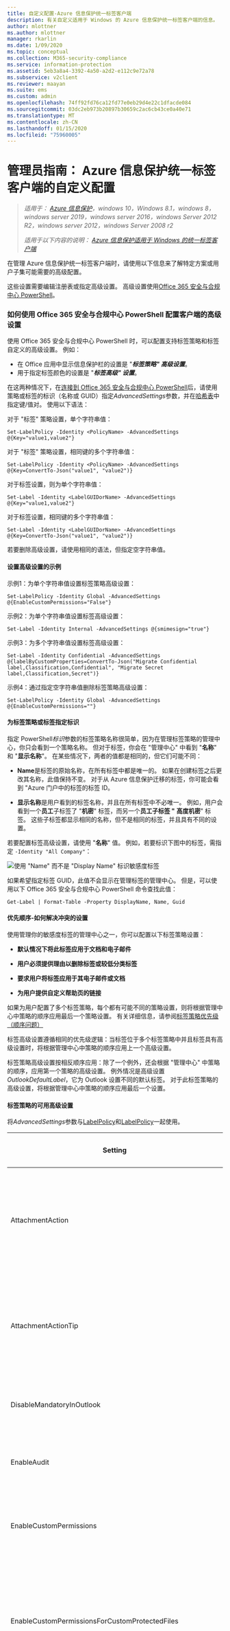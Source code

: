```yaml
---
title: 自定义配置-Azure 信息保护统一标签客户端
description: 有关自定义适用于 Windows 的 Azure 信息保护统一标签客户端的信息。
author: mlottner
ms.author: mlottner
manager: rkarlin
ms.date: 1/09/2020
ms.topic: conceptual
ms.collection: M365-security-compliance
ms.service: information-protection
ms.assetid: 5eb3a8a4-3392-4a50-a2d2-e112c9e72a78
ms.subservice: v2client
ms.reviewer: maayan
ms.suite: ems
ms.custom: admin
ms.openlocfilehash: 74ff92fd76ca12fd77e0eb29d4e22c1dfacde084
ms.sourcegitcommit: 03dc2eb973b20897b30659c2ac6cb43ce0a40e71
ms.translationtype: MT
ms.contentlocale: zh-CN
ms.lasthandoff: 01/15/2020
ms.locfileid: "75960005"
---
```

# <a name="admin-guide-custom-configurations-for-the-azure-information-protection-unified-labeling-client"></a>管理员指南： Azure 信息保护统一标签客户端的自定义配置

>*适用于： [Azure 信息保护](https://azure.microsoft.com/pricing/details/information-protection)，windows 10，Windows 8.1，windows 8，windows server 2019，windows server 2016，windows Server 2012 R2，windows server 2012，windows Server 2008 r2*
>
> *适用于以下内容的说明： [Azure 信息保护适用于 Windows 的统一标签客户端](../faqs.md#whats-the-difference-between-the-azure-information-protection-client-and-the-azure-information-protection-unified-labeling-client)*

在管理 Azure 信息保护统一标签客户端时，请使用以下信息来了解特定方案或用户子集可能需要的高级配置。

这些设置需要编辑注册表或指定高级设置。 高级设置使用[Office 365 安全与合规中心 PowerShell](https://docs.microsoft.com/powershell/exchange/office-365-scc/office-365-scc-powershell?view=exchange-ps)。

### <a name="how-to-configure-advanced-settings-for-the-client-by-using-office-365-security--compliance-center-powershell"></a>如何使用 Office 365 安全与合规中心 PowerShell 配置客户端的高级设置

使用 Office 365 安全与合规中心 PowerShell 时，可以配置支持标签策略和标签自定义的高级设置。 例如：

- 在 Office 应用中显示信息保护栏的设置是 "***标签策略" 高级设置***。
- 用于指定标签颜色的设置是 "***标签高级" 设置***。

在这两种情况下，在[连接到 Office 365 安全与合规中心 PowerShell](https://docs.microsoft.com/powershell/exchange/office-365-scc/connect-to-scc-powershell/connect-to-scc-powershell?view=exchange-ps)后，请使用策略或标签的标识（名称或 GUID）指定*AdvancedSettings*参数，并在[哈希表](https://docs.microsoft.com/powershell/module/microsoft.powershell.core/about/about_hash_tables)中指定键/值对。 使用以下语法：

对于 "标签" 策略设置，单个字符串值：

    Set-LabelPolicy -Identity <PolicyName> -AdvancedSettings @{Key="value1,value2"}

对于 "标签" 策略设置，相同键的多个字符串值：

    Set-LabelPolicy -Identity <PolicyName> -AdvancedSettings @{Key=ConvertTo-Json("value1", "value2")}

对于标签设置，则为单个字符串值：

    Set-Label -Identity <LabelGUIDorName> -AdvancedSettings @{Key="value1,value2"}

对于标签设置，相同键的多个字符串值：

    Set-Label -Identity <LabelGUIDorName> -AdvancedSettings @{Key=ConvertTo-Json("value1", "value2")}

若要删除高级设置，请使用相同的语法，但指定空字符串值。


#### <a name="examples-for-setting-advanced-settings"></a>设置高级设置的示例

示例1：为单个字符串值设置标签策略高级设置：

    Set-LabelPolicy -Identity Global -AdvancedSettings @{EnableCustomPermissions="False"}

示例2：为单个字符串值设置标签高级设置：

    Set-Label -Identity Internal -AdvancedSettings @{smimesign="true"}

示例3：为多个字符串值设置标签高级设置：

    Set-Label -Identity Confidential -AdvancedSettings @{labelByCustomProperties=ConvertTo-Json("Migrate Confidential label,Classification,Confidential", "Migrate Secret label,Classification,Secret")}

示例4：通过指定空字符串值删除标签策略高级设置：

    Set-LabelPolicy -Identity Global -AdvancedSettings @{EnableCustomPermissions=""}

#### <a name="specifying-the-identity-for-the-label-policy-or-label"></a>为标签策略或标签指定标识

指定 PowerShell*标识*参数的标签策略名称很简单，因为在管理标签策略的管理中心，你只会看到一个策略名称。 但对于标签，你会在 "管理中心" 中看到 "**名称**" 和 "**显示名称**"。 在某些情况下，两者的值都是相同的，但它们可能不同：

- **Name**是标签的原始名称，在所有标签中都是唯一的。 如果在创建标签之后更改其名称，此值保持不变。 对于从 Azure 信息保护迁移的标签，你可能会看到 "Azure 门户中的标签的标签 ID。

- **显示名称**是用户看到的标签名称，并且在所有标签中不必唯一。 例如，用户会看到一个**员工**子标签了 "**机密**" 标签，而另一个**员工子标签 "** **高度机密**" 标签。 这些子标签都显示相同的名称，但不是相同的标签，并且具有不同的设置。

若要配置标签高级设置，请使用 "**名称**" 值。 例如，若要标识下图中的标签，需指定 `-Identity "All Company"`：

![使用 "Name" 而不是 "Display Name" 标识敏感度标签](../media/labelname_scc.png)

如果希望指定标签 GUID，此值不会显示在管理标签的管理中心。 但是，可以使用以下 Office 365 安全与合规中心 PowerShell 命令查找此值：

    Get-Label | Format-Table -Property DisplayName, Name, Guid


#### <a name="order-of-precedence---how-conflicting-settings-are-resolved"></a>优先顺序-如何解决冲突的设置

使用管理你的敏感度标签的管理中心之一，你可以配置以下标签策略设置：

- **默认情况下将此标签应用于文档和电子邮件**

- **用户必须提供理由以删除标签或较低分类标签**

- **要求用户将标签应用于其电子邮件或文档**

- **为用户提供自定义帮助页的链接**

如果为用户配置了多个标签策略，每个都有可能不同的策略设置，则将根据管理中心中策略的顺序应用最后一个策略设置。 有关详细信息，请参阅[标签策略优先级（顺序问题）](https://docs.microsoft.com/microsoft-365/compliance/sensitivity-labels#label-policy-priority-order-matters)

标签高级设置遵循相同的优先级逻辑：当标签位于多个标签策略中并且标签具有高级设置时，将根据管理中心中策略的顺序应用上一个高级设置。

标签策略高级设置按相反顺序应用：除了一个例外，还会根据 "管理中心" 中策略的顺序，应用第一个策略的高级设置。 例外情况是高级设置*OutlookDefaultLabel*，它为 Outlook 设置不同的默认标签。 对于此标签策略的高级设置，将根据管理中心中策略的顺序应用最后一个设置。

#### <a name="available-advanced-settings-for-label-policies"></a>标签策略的可用高级设置

将*AdvancedSettings*参数与[LabelPolicy](https://docs.microsoft.com/powershell/module/exchange/policy-and-compliance/new-labelpolicy?view=exchange-ps)和[LabelPolicy](https://docs.microsoft.com/powershell/module/exchange/policy-and-compliance/set-labelpolicy?view=exchange-ps)一起使用。

|Setting|应用场景和说明|
|----------------|---------------|
|AttachmentAction|[对于带有附件的电子邮件，使用与这些附件的最高等级相匹配的标签](#for-email-messages-with-attachments-apply-a-label-that-matches-the-highest-classification-of-those-attachments)
|AttachmentActionTip|[对于带有附件的电子邮件，使用与这些附件的最高等级相匹配的标签](#for-email-messages-with-attachments-apply-a-label-that-matches-the-highest-classification-of-those-attachments) 
|DisableMandatoryInOutlook|[使 Outlook 邮件免于强制标记](#exempt-outlook-messages-from-mandatory-labeling)
|EnableAudit|[禁止向 Azure 信息保护分析发送审核数据](#disable-sending-audit-data-to-azure-information-protection-analytics)|
|EnableCustomPermissions|[在文件资源管理器中禁用自定义权限](#disable-custom-permissions-in-file-explorer)|
|EnableCustomPermissionsForCustomProtectedFiles|[对于受自定义权限保护的文件，始终在文件资源管理器中向用户显示自定义权限](#for-files-protected-with-custom-permissions-always-display-custom-permissions-to-users-in-file-explorer) |
|EnableLabelByMailHeader|[从 Secure Islands 和其他标记解决方案迁移标签](#migrate-labels-from-secure-islands-and-other-labeling-solutions)|
|EnableLabelBySharePointProperties|[从 Secure Islands 和其他标记解决方案迁移标签](#migrate-labels-from-secure-islands-and-other-labeling-solutions)
|HideBarByDefault|[在 Office 应用程序中显示“信息保护”栏](#display-the-information-protection-bar-in-office-apps)|
|LogMatchedContent|[向 Azure 信息保护分析发送信息类型匹配项](#send-information-type-matches-to-azure-information-protection-analytics)|
|OutlookBlockTrustedDomains|[在 Outlook 中实现弹出消息，针对正在发送的电子邮件发出警告、进行验证或阻止](#implement-pop-up-messages-in-outlook-that-warn-justify-or-block-emails-being-sent)|
|OutlookBlockUntrustedCollaborationLabel|[在 Outlook 中实现弹出消息，针对正在发送的电子邮件发出警告、进行验证或阻止](#implement-pop-up-messages-in-outlook-that-warn-justify-or-block-emails-being-sent)|
|OutlookDefaultLabel|[为 Outlook 设置不同的默认标签](#set-a-different-default-label-for-outlook)|
|OutlookJustifyTrustedDomains|[在 Outlook 中实现弹出消息，针对正在发送的电子邮件发出警告、进行验证或阻止](#implement-pop-up-messages-in-outlook-that-warn-justify-or-block-emails-being-sent)|
|OutlookJustifyUntrustedCollaborationLabel|[在 Outlook 中实现弹出消息，针对正在发送的电子邮件发出警告、进行验证或阻止](#implement-pop-up-messages-in-outlook-that-warn-justify-or-block-emails-being-sent)|
|OutlookRecommendationEnabled|[在 Outlook 中启用建议的分类](#enable-recommended-classification-in-outlook)|
|OutlookOverrideUnlabeledCollaborationExtensions|[在 Outlook 中实现弹出消息，针对正在发送的电子邮件发出警告、进行验证或阻止](#implement-pop-up-messages-in-outlook-that-warn-justify-or-block-emails-being-sent)|
|OutlookUnlabeledCollaborationActionOverrideMailBodyBehavior|[在 Outlook 中实现弹出消息，针对正在发送的电子邮件发出警告、进行验证或阻止](#implement-pop-up-messages-in-outlook-that-warn-justify-or-block-emails-being-sent)|
|OutlookWarnTrustedDomains|[在 Outlook 中实现弹出消息，针对正在发送的电子邮件发出警告、进行验证或阻止](#implement-pop-up-messages-in-outlook-that-warn-justify-or-block-emails-being-sent)|
|OutlookWarnUntrustedCollaborationLabel|[在 Outlook 中实现弹出消息，针对正在发送的电子邮件发出警告、进行验证或阻止](#implement-pop-up-messages-in-outlook-that-warn-justify-or-block-emails-being-sent)|
|PFileSupportedExtensions|[更改要保护的文件类型](#change-which-file-types-to-protect)|
|PostponeMandatoryBeforeSave|[使用强制标签时，删除文档的“以后再说”](#remove-not-now-for-documents-when-you-use-mandatory-labeling)|
|RemoveExternalContentMarkingInApp|[删除其他标记解决方案中的页眉和页脚](#remove-headers-and-footers-from-other-labeling-solutions)|
|ReportAnIssueLink|[为用户添加“报告问题”](#add-report-an-issue-for-users)|
|RunAuditInformationTypesDiscovery|[禁止将文档中发现的敏感信息发送到 Azure 信息保护分析](#disable-sending-discovered-sensitive-information-in-documents-to-azure-information-protection-analytics)|
|ScannerConcurrencyLevel|[限制扫描程序使用的线程数](#limit-the-number-of-threads-used-by-the-scanner)|

用于检查标签策略设置对名为 "Global" 的标签策略有效的示例 PowerShell 命令：

    (Get-LabelPolicy -Identity Global).settings

#### <a name="available-advanced-settings-for-labels"></a>标签的可用高级设置

使用带有[新标签](https://docs.microsoft.com/powershell/module/exchange/policy-and-compliance/new-label?view=exchange-ps)和[设置标签](https://docs.microsoft.com/powershell/module/exchange/policy-and-compliance/set-label?view=exchange-ps)的*AdvancedSettings*参数。

|Setting|应用场景和说明|
|----------------|---------------|
|颜色|[指定标签的颜色](#specify-a-color-for-the-label)|
|customPropertiesByLabel|[应用标签时应用自定义属性](#apply-a-custom-property-when-a-label-is-applied)|
|DefaultSubLabelId|[为父标签指定默认子标签](#specify-a-default-sublabel-for-a-parent-label) 
|labelByCustomProperties|[从 Secure Islands 和其他标记解决方案迁移标签](#migrate-labels-from-secure-islands-and-other-labeling-solutions)|
|SMimeEncrypt|[将标签配置为在 Outlook 中应用 S/MIME 保护](#configure-a-label-to-apply-smime-protection-in-outlook)|
|SMimeSign|[将标签配置为在 Outlook 中应用 S/MIME 保护](#configure-a-label-to-apply-smime-protection-in-outlook)|

用于检查标签设置对名为 "Public" 的标签有效的示例 PowerShell 命令：

    (Get-Label -Identity Public).settings

## <a name="display-the-information-protection-bar-in-office-apps"></a>在 Office 应用中显示“信息保护”栏

此配置使用策略[高级设置](#how-to-configure-advanced-settings-for-the-client-by-using-office-365-security--compliance-center-powershell)，你必须使用 Office 365 安全与合规中心 PowerShell 进行配置。

默认情况下，用户必须选择 "**敏感度**" 按钮中的 "**显示栏**" 选项，以在 Office 应用中显示信息保护栏。 使用**HideBarByDefault**键，并将值设置为**False** ，以便为用户自动显示此栏，以便他们可以从栏或按钮中选择标签。 

对于所选的标签策略，请指定以下字符串：

- 密钥： **HideBarByDefault**

- 值：False

示例 PowerShell 命令，其中标签策略命名为 "Global"：

    Set-LabelPolicy -Identity Global -AdvancedSettings @{HideBarByDefault="False"}

## <a name="exempt-outlook-messages-from-mandatory-labeling"></a>使 Outlook 邮件免于强制标记

此配置使用策略[高级设置](#how-to-configure-advanced-settings-for-the-client-by-using-office-365-security--compliance-center-powershell)，你必须使用 Office 365 安全与合规中心 PowerShell 进行配置。

默认情况下，当你启用 "**所有文档和电子邮件**的标签策略" 设置时，必须具有标签，所有已保存的文档和已发送的电子邮件都必须应用标签。 配置以下高级设置时，策略设置仅适用于 Office 文档，而不适用于 Outlook 邮件。

对于所选的标签策略，请指定以下字符串：

- 密钥： **DisableMandatoryInOutlook**

- 值：True

示例 PowerShell 命令，其中标签策略命名为 "Global"：

    Set-LabelPolicy -Identity Global -AdvancedSettings @{DisableMandatoryInOutlook="True"}

## <a name="enable-recommended-classification-in-outlook"></a>在 Outlook 中启用建议的分类

此配置使用策略[高级设置](#how-to-configure-advanced-settings-for-the-client-by-using-office-365-security--compliance-center-powershell)，你必须使用 Office 365 安全与合规中心 PowerShell 进行配置。

为建议的分类配置标签时，系统将提示用户接受或关闭 Word、Excel 和 PowerPoint 中建议的标签。 此设置将此标签建议扩展到也在 Outlook 中显示。

对于所选的标签策略，请指定以下字符串：

- 键：OutlookRecommendationEnabled

- 值：True

示例 PowerShell 命令，其中标签策略命名为 "Global"：

    Set-LabelPolicy -Identity Global -AdvancedSettings @{OutlookRecommendationEnabled="True"}

## <a name="set-a-different-default-label-for-outlook"></a>为 Outlook 设置不同的默认标签

此配置使用策略[高级设置](#how-to-configure-advanced-settings-for-the-client-by-using-office-365-security--compliance-center-powershell)，你必须使用 Office 365 安全与合规中心 PowerShell 进行配置。

当你配置此设置时，Outlook 不会应用默认标签，该标签配置为 "**默认情况下将此标签应用于文档和电子邮件**" 选项。 相反，Outlook 可应用不同的默认标签，也可不应用标签。

对于所选的标签策略，请指定以下字符串：

- 键：OutlookDefaultLabel

- 值： \<**标签 GUID**> 或**无**

示例 PowerShell 命令，其中标签策略命名为 "Global"：

    Set-LabelPolicy -Identity Global -AdvancedSettings @{OutlookDefaultLabel="None"}

## <a name="change-which-file-types-to-protect"></a>更改要保护的文件类型

此配置使用策略[高级设置](#how-to-configure-advanced-settings-for-the-client-by-using-office-365-security--compliance-center-powershell)，你必须使用 Office 365 安全与合规中心 PowerShell 进行配置。

默认情况下，Azure 信息保护的统一标签客户端将保护所有文件类型，并且来自客户端的扫描程序仅保护 Office 文件类型和 PDF 文件。

可以通过指定以下内容来更改所选标签策略的此默认行为：

- 密钥： **PFileSupportedExtensions**

- 值： **<string value>** 

使用下表来确定要指定的字符串值：

| “字符串值”| 客户端| 扫描仪|
|-------------|-------|--------|
|\*|默认值：将保护应用于所有文件类型|将保护应用于所有文件类型|
|\<null 值 >| 将保护应用于 Office 文件类型和 PDF 文件| 默认值：将保护应用于 Office 文件类型和 PDF 文件|
|Convertto-html-Json （".jpg"，".png"）|除了 Office 文件类型和 PDF 文件，还会将保护应用到指定的文件扩展名 | 除了 Office 文件类型和 PDF 文件，还会将保护应用到指定的文件扩展名

示例1：用于统一客户端的 PowerShell 命令仅保护 Office 文件类型和 PDF 文件，其中标签策略命名为 "客户端"：

    Set-LabelPolicy -Identity Client -AdvancedSettings @{PFileSupportedExtensions=""}

示例2：用于扫描程序的 PowerShell 命令，用于保护所有文件类型，其中标签策略命名为 "Scanner"：

    Set-LabelPolicy -Identity Scanner -AdvancedSettings @{PFileSupportedExtensions="*"}

示例3：用于扫描程序的 PowerShell 命令，用于保护 .txt 文件和 .csv 文件以及 Office 文件和 PDF 文件，其中标签策略命名为 "Scanner"：

    Set-LabelPolicy -Identity Scanner -AdvancedSettings @{PFileSupportedExtensions=ConvertTo-Json(".txt", ".csv")}

利用此设置，你可以更改受保护的文件类型，但不能将默认保护级别从本机更改为通用。 例如，对于运行统一标签客户端的用户，你可以更改默认设置，以便仅保护 Office 文件和 PDF 文件而不是所有文件类型。 但不能将这些文件类型更改为使用 .pfile 文件扩展名进行常规保护。

## <a name="remove-not-now-for-documents-when-you-use-mandatory-labeling"></a>使用强制标签时，删除文档的“以后再说”

此配置使用策略[高级设置](#how-to-configure-advanced-settings-for-the-client-by-using-office-365-security--compliance-center-powershell)，你必须使用 Office 365 安全与合规中心 PowerShell 进行配置。

使用 "**所有文档和电子邮件**的标签策略" 设置必须具有标签时，用户首次保存 Office 文档和发送电子邮件时，系统将提示用户选择标签。 对于文档，用户可以选择“以后再说”暂时关闭提示以选择标签，并返回到文档。 但是不能在未选择标签的情况下关闭已保存的文档。 

在配置此设置时，将删除“以后再说”选项，以便首次保存文档时用户必须选择一个标签。

对于所选的标签策略，请指定以下字符串：

- 键：PostponeMandatoryBeforeSave

- 值：False

示例 PowerShell 命令，其中标签策略命名为 "Global"：

    Set-LabelPolicy -Identity Global -AdvancedSettings @{PostponeMandatoryBeforeSave="False"}

## <a name="remove-headers-and-footers-from-other-labeling-solutions"></a>删除其他标记解决方案中的页眉和页脚

此配置使用策略[高级设置](#how-to-configure-advanced-settings-for-the-client-by-using-office-365-security--compliance-center-powershell)，你必须使用 Office 365 安全与合规中心 PowerShell 进行配置。

可以使用两种方法从其他标记解决方案中删除分类。 第一种方法从 Word 文档中删除任何形状，其中的形状名称与 advanced 属性**WordShapeNameToRemove**中定义的名称相匹配，第二种方法允许您从 Word、Excel 和 PowerPoint 文档中删除或替换**RemoveExternalContentMarkingInApp**高级属性中定义的基于文本的标头或表尾。 

### <a name="use-the-wordshapenametoremove-advanced-property-preview"></a>使用 WordShapeNameToRemove 高级属性（预览）

*版本2.6.101.0 和更高版本支持**WordShapeNameToRemove**高级属性*

此设置使您可以在其他标签解决方案应用这些视觉标记后，删除或替换 Word 文档中基于形状的标签。 例如，该形状包含旧标签的名称，你现在已将该标签迁移到 "敏感度" 标签，以使用新标签名称及其自己的形状。

若要使用此高级属性，需要在 Word 文档中查找该形状的名称，然后在 " **WordShapeNameToRemove** " 属性的 "形状" 高级属性列表中定义这些名称。 服务将删除 Word 中以此高级属性的形状列表中定义的名称开头的任何形状。

通过定义要删除的所有形状的名称并避免在所有形状中检查文本（这是一种消耗大量资源的过程），避免删除包含要忽略的文本的形状。

如果未在此附加高级属性设置中指定 Word 形状，并且 Word 包含在**RemoveExternalContentMarkingInApp**项值中，则将检查在**ExternalContentMarkingToRemove**值中指定的文本的所有形状。 

查找要使用的形状的名称并希望排除：

1. 在 Word 中，显示 "**选择**" 窗格： "**主页**" 选项卡 >**编辑**组 >**选择**"选项" >**选择 "窗格**。

2. 选择要标记为删除的页面上的形状。 标记的形状的名称现在会在**选择**窗格中突出显示。

使用形状的名称为 * * * * * * * * * * * * * * * * * * * * * * * WordShapeNameToRemove。 

示例：形状名称为**dc**。 若要删除具有此名称的形状，则指定值：`dc`。

- 密钥： **WordShapeNameToRemove**

- 值： \<**Word 形状名称**> 

示例 PowerShell 命令，其中标签策略命名为 "Global"：

    Set-LabelPolicy -Identity Global -AdvancedSettings @{WordShapeNameToRemove="dc"}

如果有多个 Word 形状要删除，请指定任意数量的值，以便删除形状。


### <a name="use-the-removeexternalcontentmarkinginapp-advanced-property"></a>使用 RemoveExternalContentMarkingInApp 高级属性
此设置使你可以从文档中删除或替换由其他标签解决方案应用的基于文本的页眉或页脚。 例如，旧的页脚包含已迁移到敏感度标签的旧标签的名称，以使用新标签名称及其自己的页脚。

当统一标签客户端在其策略中获取此配置时，在 Office 应用中打开文档并将任何敏感度标签应用于该文档时，将删除或替换旧的页眉和页脚。

Outlook 不支持此配置，并且请注意，在 Word、Excel 和 PowerPoint 中使用它时，会对这些应用的性能产生负面影响。 该配置允许你根据应用程序来定义设置，例如，搜索 Word 文档页眉和页脚中的文本，而不是 Excel 电子表格或 PowerPoint 演示文稿中的。

因为模式匹配会影响用户的性能，所以建议你将 Office 应用程序类型（**W**Ord、E**X**项、 **P**owerPoint）限制为只需搜索的类型。

对于所选的标签策略，请指定以下字符串：

- 键：RemoveExternalContentMarkingInApp

- 值：\<Office 应用程序类型 WXP> 

例如：

- 若要仅搜索 Word 文档，请指定 W。

- 若要搜索 Word 文档和 PowerPoint 演示文稿，请指定 WP。

示例 PowerShell 命令，其中标签策略命名为 "Global"：

    Set-LabelPolicy -Identity Global -AdvancedSettings @{RemoveExternalContentMarkingInApp="WX"}

然后需要至少一个高级客户端设置 ExternalContentMarkingToRemove，指定页眉或页脚的内容以及如何删除或替换它们。

### <a name="how-to-configure-externalcontentmarkingtoremove"></a>如何配置 ExternalContentMarkingToRemove

指定 ExternalContentMarkingToRemove 键的字符串值时，拥有三个使用正则表达式的选项：

- 用以删除页眉或页脚中所有内容的部分匹配。
    
    示例：页眉或页脚包含字符串 TEXT TO REMOVE。 想要完全删除这些页面或页脚。 可指定值：`*TEXT*`。

- 用以删除页眉或页脚中特定字词的完全匹配。
    
    示例：页眉或页脚包含字符串 TEXT TO REMOVE。 只想删除单词 TEXT，结果使页眉或页脚字符串变为 TO REMOVE。 可指定值：`TEXT `。

- 用以删除页眉或页脚中所有内容的完全匹配。
    
    示例：页眉或页脚包含字符串 TEXT TO REMOVE。 想要删除其字符串为 TEXT TO REMOVE 的页眉或页脚。 可指定值：`^TEXT TO REMOVE$`。
    

指定的字符串的匹配模式不区分大小写。 最大字符串长度为 255 个字符。

因为某些文档可能包括不可见字符或者不同类型的空格或制表符，可能检测不到指定的短语或句子的字符串。 只要有可能，指定单个易区分的单词作为值，并确保在生产环境中部署之前测试结果。

对于同一标签策略，请指定以下字符串：

- 键：ExternalContentMarkingToRemove

- 值：\<要匹配的字符串，定义为正则表达式> 

示例 PowerShell 命令，其中标签策略命名为 "Global"：

    Set-LabelPolicy -Identity Global -AdvancedSettings @{ExternalContentMarkingToRemove="*TEXT*"}

#### <a name="multiline-headers-or-footers"></a>多行页眉或页脚

如果页眉或页脚文本不只一行，则为每行创建一个键和值。 例如，下面是具有两行文本的页脚：

The file is classified as Confidential

Label applied manually

若要删除此多行页脚，请为同一标签策略创建以下两个条目：

- 键：ExternalContentMarkingToRemove

- 键值 1：\*Confidential*

- 键值 2： **\*Label applied*** 

示例 PowerShell 命令，其中标签策略命名为 "Global"：

    Set-LabelPolicy -Identity Global -AdvancedSettings @{ExternalContentMarkingToRemove="*Confidential*,*Label applied*"}


#### <a name="optimization-for-powerpoint"></a>针对 PowerPoint 的优化

PowerPoint 中的页脚以形状的形式实现。 若要避免删除那些你指定的但不属于页面或页脚的形状，可使用以下附加高级客户端设置：PowerPointShapeNameToRemove。 我们还建议使用此设置来避免检查所有形状中的文本，因为这将占用大量资源。

如果未指定这项附加的高级客户端设置，并且 PowerPoint 包括在 RemoveExternalContentMarkingInApp键值中，将对所有形状检查你在 ExternalContentMarkingToRemove 值中指定的文本。 

查找用作页眉或页脚的形状的名称：

1. 在 PowerPoint 中，显示“选择”窗格：“格式”选项卡 >“排列”组 >“选择”窗格。

2. 选择幻灯片上包含页眉或页脚的形状。 所选形状的名称现在突出显示在“选择”窗格中。

使用形状的名称为 PowerPointShapeNameToRemove 键指定一个字符串字。 

示例：形状名称是 fc。 若要删除具有此名称的形状，则指定值：`fc`。

- 键：PowerPointShapeNameToRemove

- 值：\<PowerPoint 形状名称> 

示例 PowerShell 命令，其中标签策略命名为 "Global"：

    Set-LabelPolicy -Identity Global -AdvancedSettings @{PowerPointShapeNameToRemove="fc"}

如果要删除多个 PowerPoint 形状，请指定任意数量的值，以便删除形状。

默认情况下，只检查主幻灯片的页眉和页脚。 若要将检查范围扩展到所有幻灯片，将占用大量资源，则可以使用 RemoveExternalContentMarkingInAllSlides 附加高级客户端设置：

- 键：RemoveExternalContentMarkingInAllSlides

- 值：True

示例 PowerShell 命令，其中标签策略命名为 "Global"：

    Set-LabelPolicy -Identity Global -AdvancedSettings @{RemoveExternalContentMarkingInAllSlides="True"}


## <a name="disable-custom-permissions-in-file-explorer"></a>在文件资源管理器中禁用自定义权限

此配置使用策略[高级设置](#how-to-configure-advanced-settings-for-the-client-by-using-office-365-security--compliance-center-powershell)，你必须使用 Office 365 安全与合规中心 PowerShell 进行配置。

默认情况下，当用户在文件资源管理器中右键单击并选择 "**分类和保护**" 时，会看到名为 "**使用自定义权限保护**" 的选项。 使用此选项可以设置自己的保护设置，这些设置可以替代标签配置中可能包含的任何保护设置。 用户还能看到一个用于删除保护的选项。 当你配置此设置时，用户看不到这些选项。

若要配置此高级设置，请为所选标签策略输入以下字符串：

- 键：EnableCustomPermissions

- 值：False

示例 PowerShell 命令，其中标签策略命名为 "Global"：

    Set-LabelPolicy -Identity Global -AdvancedSettings @{EnableCustomPermissions="False"}

## <a name="for-files-protected-with-custom-permissions-always-display-custom-permissions-to-users-in-file-explorer"></a>对于受自定义权限保护的文件，始终在文件资源管理器中向用户显示自定义权限

此配置使用策略[高级设置](#how-to-configure-advanced-settings-for-the-client-by-using-office-365-security--compliance-center-powershell)，你必须使用 Office 365 安全与合规中心 PowerShell 进行配置。

当你将高级客户端设置配置为[在文件资源管理器中禁用自定义权限](#disable-custom-permissions-in-file-explorer)时，默认情况下，用户将无法查看或更改已在受保护文档中设置的自定义权限。

但是，还可以指定另一个高级客户端设置，以便在此方案中，用户可以在使用文件资源管理器并右键单击文件时，查看并更改受保护文档的自定义权限。

若要配置此高级设置，请为所选标签策略输入以下字符串：

- 密钥： **EnableCustomPermissionsForCustomProtectedFiles**

- 值：True

示例 PowerShell 命令：

    Set-LabelPolicy -Identity Global -AdvancedSettings @{EnableCustomPermissionsForCustomProtectedFiles="True"}


## <a name="for-email-messages-with-attachments-apply-a-label-that-matches-the-highest-classification-of-those-attachments"></a>对于带有附件的电子邮件，使用与这些附件的最高等级相匹配的标签

此配置使用策略[高级设置](#how-to-configure-advanced-settings-for-the-client-by-using-office-365-security--compliance-center-powershell)，你必须使用 Office 365 安全与合规中心 PowerShell 进行配置。

此设置适用于用户将带标签的文档附加到电子邮件，且未标记电子邮件本身。 在这种情况下，将根据应用于附件的分类标签为其自动选择标签。 最大分类标签处于选中状态。

附件必须是物理文件，并且不能是指向文件的链接（例如，指向 SharePoint 或 OneDrive for Business 文件的链接）。

你可以将此设置配置为 "**建议**"，以使用户可以使用可自定义的工具提示将所选标签应用到其电子邮件。 用户可接受或忽略该建议。 或者，你可以将此设置配置为**自动**，其中所选标签会自动应用，但用户可以在发送电子邮件之前删除标签或选择其他标签。

注意：当具有最高分类标签的附件配置为通过用户定义权限的设置进行保护时：

- 如果标签的用户定义权限包括 Outlook （不要转发），则选择该标签，并且不会向电子邮件应用 "转发保护"。
- 如果标签的用户定义权限仅用于 Word、Excel、PowerPoint 和文件资源管理器，则该标签不会应用于电子邮件，也不会受到保护。

若要配置此高级设置，请为所选标签策略输入以下字符串：

- 键1： **AttachmentAction**

- 项值1：**建议**或**自动**

- 密钥2： **AttachmentActionTip**

- 键值2： "\<自定义工具提示 >"

自定义工具提示仅支持一种语言。

示例 PowerShell 命令，其中标签策略命名为 "Global"：

    Set-LabelPolicy -Identity Global -AdvancedSettings @{AttachmentAction="Automatic"}

## <a name="add-report-an-issue-for-users"></a>为用户添加“报告问题”

此配置使用策略[高级设置](#how-to-configure-advanced-settings-for-the-client-by-using-office-365-security--compliance-center-powershell)，你必须使用 Office 365 安全与合规中心 PowerShell 进行配置。

当指定以下高级客户端设置时，用户将看到一个“报告问题”选项，他们可以从“帮助和反馈”客户端对话框中选择该选项。 为链接指定 HTTP 字符串。 例如，为用户报告问题设置的自定义 Web 页面，或者发送给支持人员的电子邮件地址。 

若要配置此高级设置，请为所选标签策略输入以下字符串：

- 密钥：ReportAnIssueLink

- 值：\<HTTP string>

网站示例值：`https://support.contoso.com`

电子邮件地址示例值：`mailto:helpdesk@contoso.com`

示例 PowerShell 命令，其中标签策略命名为 "Global"：

    Set-LabelPolicy -Identity Global -AdvancedSettings @{ReportAnIssueLink="mailto:helpdesk@contoso.com"}

## <a name="implement-pop-up-messages-in-outlook-that-warn-justify-or-block-emails-being-sent"></a>在 Outlook 中实施弹出消息，警告、证明或阻止发送电子邮件

此配置使用策略[高级设置](#how-to-configure-advanced-settings-for-the-client-by-using-office-365-security--compliance-center-powershell)，你必须使用 Office 365 安全与合规中心 PowerShell 进行配置。

当创建并配置以下高级客户端设置时，用户可以在 Outlook 中看到弹出消息，这些消息可以在发送电子邮件之前警告他们，或者要求他们提供发送电子邮件的理由，或者在存在以下任何一种情况时阻止他们发送电子邮件：

- **其电子邮件或电子邮件附件有一个特定的标签**：
    - 附件可以是任何文件类型

- **其电子邮件或电子邮件的附件没有标签**：
    - 附件可以是 Office 文档或 PDF 文档

满足这些条件时，用户将看到一个弹出消息，其中包含以下操作之一：

- **警告**：用户可以确认并发送或取消。

- **两端对齐**：系统会提示用户提供理由（预定义的选项或自由格式）。  然后，用户可以发送或取消电子邮件。 说明理由的文本被写入电子邮件 x - 标头，以便其他系统可以读取。 例如，数据丢失防护 (DLP) 服务。

- **阻止**：阻止用户发送电子邮件，但条件仍然存在。 该消息包括阻止电子邮件的原因，以便用户可以解决问题。 例如，删除特定收件人或标记电子邮件。 

当弹出消息用于特定标签时，可以按域名为收件人配置例外。

> [!TIP]
> 有关如何配置这些设置的演练示例，请参阅视频[Azure 信息保护 Outlook 弹出窗口配置](https://azure.microsoft.com/resources/videos/how-to-configure-azure-information-protection-popup-for-outlook/)。

### <a name="to-implement-the-warn-justify-or-block-pop-up-messages-for-specific-labels"></a>若要针对特定标签实现用于警告、验证或阻止的弹出消息：

对于所选策略，请创建以下一个或多个具有以下键的高级设置。 对于值，按其 Guid 指定一个或多个标签，每个标签用逗号分隔。

以逗号分隔的字符串形式提供的多个标签 Guid 的示例值： `dcf781ba-727f-4860-b3c1-73479e31912b,1ace2cc3-14bc-4142-9125-bf946a70542c,3e9df74d-3168-48af-8b11-037e3021813f`


- 警告消息：
    
    - 密钥： **OutlookWarnUntrustedCollaborationLabel**
    
    - 值：**以逗号分隔的 \<标签 guid**>

- 对齐消息：
    
    - 密钥： **OutlookJustifyUntrustedCollaborationLabel**
    
    - 值：**以逗号分隔的 \<标签 guid**>

- 阻止邮件：
    
    - 密钥： **OutlookBlockUntrustedCollaborationLabel**
    
    - 值：**以逗号分隔的 \<标签 guid**>


示例 PowerShell 命令，其中标签策略命名为 "Global"：

    Set-LabelPolicy -Identity Global -AdvancedSettings @{OutlookWarnUntrustedCollaborationLabel="8faca7b8-8d20-48a3-8ea2-0f96310a848e,b6d21387-5d34-4dc8-90ae-049453cec5cf,bb48a6cb-44a8-49c3-9102-2d2b017dcead,74591a94-1e0e-4b5d-b947-62b70fc0f53a,6c375a97-2b9b-4ccd-9c5b-e24e4fd67f73"}

    Set-LabelPolicy -Identity Global -AdvancedSettings @{OutlookJustifyUntrustedCollaborationLabel="dc284177-b2ac-4c96-8d78-e3e1e960318f,d8bb73c3-399d-41c2-a08a-6f0642766e31,750e87d4-0e91-4367-be44-c9c24c9103b4,32133e19-ccbd-4ff1-9254-3a6464bf89fd,74348570-5f32-4df9-8a6b-e6259b74085b,3e8d34df-e004-45b5-ae3d-efdc4731df24"}

    Set-LabelPolicy -Identity Global -AdvancedSettings @{OutlookBlockUntrustedCollaborationLabel="0eb351a6-0c2d-4c1d-a5f6-caa80c9bdeec,40e82af6-5dad-45ea-9c6a-6fe6d4f1626b"}

#### <a name="to-exempt-domain-names-for-pop-up-messages-configured-for-specific-labels"></a>为特定标签配置的弹出消息免除域名

对于在这些弹出消息中指定的标签，可以免除特定域名，使用户不会看到其电子邮件地址中包含该域名的收件人的邮件。 在这种情况下，发送电子邮件时不会受消息干扰。 若要指定多个域，将其添加为单个字符串，以逗号分隔。

典型配置是仅针对组织外部的收件人或并非组织授权合作伙伴的收件人显示弹出消息。 在这种情况下，可以指定组织和合作伙伴使用的所有电子邮件域。

对于相同的标签策略，创建以下高级客户端设置，为该值指定一个或多个域，每个域都由逗号分隔。

多个域的示例值，以逗号分隔的字符串表示：`contoso.com,fabrikam.com,litware.com`

- 警告消息：
    
    - 密钥： **OutlookWarnTrustedDomains**
    
    - 值：\<域名，以逗号分隔>

- 对齐消息：
    
    - 密钥： **OutlookJustifyTrustedDomains**
    
    - 值：\<域名，以逗号分隔>

- 阻止邮件：
    
    - 密钥： **OutlookBlockTrustedDomains**
    
    - 值：\<域名，以逗号分隔>

例如，你为 "**机密 \ 所有员工**" 标签指定了**OutlookBlockUntrustedCollaborationLabel** advanced client 设置。 你现在可以指定**OutlookJustifyTrustedDomains**和**contoso.com**的其他高级客户端设置。 因此，当用户标记为 "**机密 \ 所有员工**" 时，用户可以将电子邮件发送到 john@sales.contoso.com，但会阻止向 Gmail 帐户发送具有相同标签的电子邮件。

示例 PowerShell 命令，其中标签策略命名为 "Global"：

    Set-LabelPolicy -Identity Global -AdvancedSettings @{OutlookBlockTrustedDomains="gmail.com"}

    Set-LabelPolicy -Identity Global -AdvancedSettings @{OutlookJustifyTrustedDomains="contoso.com,fabrikam.com,litware.com"}

### <a name="to-implement-the-warn-justify-or-block-pop-up-messages-for-emails-or-attachments-that-dont-have-a-label"></a>若要针对没有标签的电子邮件或附件实现用于警告、验证或阻止的弹出消息：

对于同一标签策略，请创建具有以下值之一的以下高级客户端设置：

- 警告消息：
    
    - 密钥： **OutlookUnlabeledCollaborationAction**
    
    - 值：**警告**

- 对齐消息：
    
    - 密钥： **OutlookUnlabeledCollaborationAction**
    
    - 值：**两端对齐**

- 阻止邮件：
    
    - 密钥： **OutlookUnlabeledCollaborationAction**
    
    - 值： **Block**

- 关闭这些消息：
    
    - 密钥： **OutlookUnlabeledCollaborationAction**
    
    - 值： **Off**


示例 PowerShell 命令，其中标签策略命名为 "Global"：

    Set-LabelPolicy -Identity Global -AdvancedSettings @{OutlookUnlabeledCollaborationAction="Warn"}


#### <a name="to-define-specific-file-name-extensions-for-the-warn-justify-or-block-pop-up-messages-for-email-attachments-that-dont-have-a-label"></a>为不带标签的电子邮件附件定义 "警告"、"对齐" 或 "阻止" 弹出消息的特定文件扩展名

默认情况下，"警告"、"对齐" 或 "阻止" 弹出消息适用于所有 Office 文档和 PDF 文档。 可以通过以下方式优化此列表：指定哪些文件扩展名应显示警告、调整或阻止具有其他高级设置的消息，以及以逗号分隔的文件扩展名列表。

要定义为逗号分隔字符串的多个文件扩展名的示例值： `.XLSX,.XLSM,.XLS,.XLTX,.XLTM,.DOCX,.DOCM,.DOC,.DOCX,.DOCM,.PPTX,.PPTM,.PPT,.PPTX,.PPTM`

在此示例中，未标记的 PDF 文档不会导致警告、对齐或阻止弹出消息。

对于同一标签策略，请输入以下字符串： 


- 密钥： **OutlookOverrideUnlabeledCollaborationExtensions**

- 值： **\<** 文件扩展名以显示消息，以逗号分隔 **>**


示例 PowerShell 命令，其中标签策略命名为 "Global"：

    Set-LabelPolicy -Identity Global -AdvancedSettings @{OutlookOverrideUnlabeledCollaborationExtensions=".PPTX,.PPTM,.PPT,.PPTX,.PPTM"}

#### <a name="to-specify-a-different-action-for-email-messages-without-attachments"></a>为不带附件的电子邮件指定其他操作

默认情况下，你为 OutlookUnlabeledCollaborationAction 指定的值将应用于不带标签的电子邮件或附件。 可以通过为不带附件的电子邮件指定另一高级设置来优化此配置。

使用以下值之一创建高级客户端设置：

- 警告消息：
    
    - 密钥： **OutlookUnlabeledCollaborationActionOverrideMailBodyBehavior**
    
    - 值：**警告**

- 对齐消息：
    
    - 密钥： **OutlookUnlabeledCollaborationActionOverrideMailBodyBehavior**
    
    - 值：**两端对齐**

- 阻止邮件：
    
    - 密钥： **OutlookUnlabeledCollaborationActionOverrideMailBodyBehavior**
    
    - 值： **Block**

- 关闭这些消息：
    
    - 密钥： **OutlookUnlabeledCollaborationActionOverrideMailBodyBehavior**
    
    - 值： **Off**

如果未指定此客户端设置，则为 OutlookUnlabeledCollaborationAction 指定的值将用于没有附件的未标记电子邮件以及带有附件的未标记电子邮件。

示例 PowerShell 命令，其中标签策略命名为 "Global"：

    Set-LabelPolicy -Identity Global -AdvancedSettings @{OutlookUnlabeledCollaborationActionOverrideMailBodyBehavior="Warn"}

## <a name="disable-sending-audit-data-to-azure-information-protection-analytics"></a>禁止向 Azure 信息保护分析发送审核数据

此配置使用策略[高级设置](#how-to-configure-advanced-settings-for-the-client-by-using-office-365-security--compliance-center-powershell)，你必须使用 Office 365 安全与合规中心 PowerShell 进行配置。

Azure 信息保护统一标签客户端支持中心报表，并在默认情况下将其审核数据发送到[Azure 信息保护分析](../reports-aip.md)。 有关所发送和存储的信息的详细信息，请参阅中央报表文档中的[收集和发送到 Microsoft](../reports-aip.md#information-collected-and-sent-to-microsoft)部分的信息。

若要更改此行为，以便统一标签客户端不发送此信息，请为所选标签策略输入以下字符串：

- 密钥： **EnableAudit**

- 值：False

示例 PowerShell 命令，其中标签策略命名为 "Global"：

    Set-LabelPolicy -Identity Global -AdvancedSettings @{EnableAudit="False"}


## <a name="disable-sending-discovered-sensitive-information-in-documents-to-azure-information-protection-analytics"></a>禁止将文档中发现的敏感信息发送到 Azure 信息保护分析

此配置使用策略[高级设置](#how-to-configure-advanced-settings-for-the-client-by-using-office-365-security--compliance-center-powershell)，你必须使用 Office 365 安全与合规中心 PowerShell 进行配置。

在 Office 应用中使用 Azure 信息保护统一标签客户端时，它会在首次保存文档时查找文档中的敏感信息。 **如果**提供[EnableAudit](#disable-sending-audit-data-to-azure-information-protection-analytics) advanced 设置，则不会将任何预定义和自定义的敏感信息类型都发送到[Azure 信息保护分析](../reports-aip.md)。

若要更改此行为，以便不发送统一标签客户端找到的敏感信息类型，请为所选标签策略输入以下字符串：

- 密钥： **RunAuditInformationTypesDiscovery**

- 值：False

如果设置了此 "高级客户端" 设置，则仍然可以从客户端发送审核信息，但当用户访问标记内容时，该信息将被限制为报表。

例如：

- 使用此设置，可以看到用户访问了名为 "**机密**" 的

- 如果没有此设置，您可以看到该财经包含6个信用卡号。
    
    - 如果同时还启用[用于更深入分析的内容匹配](../reports-aip.md#content-matches-for-deeper-analysis)，那么，还能够查看具体的信用卡卡号。

示例 PowerShell 命令，其中标签策略命名为 "Global"：

    Set-LabelPolicy -Identity Global -AdvancedSettings @{RunAuditInformationTypesDiscovery="False"}

## <a name="send-information-type-matches-to-azure-information-protection-analytics"></a>向 Azure 信息保护分析发送信息类型匹配项
 
此配置使用策略[高级设置](#how-to-configure-advanced-settings-for-the-client-by-using-office-365-security--compliance-center-powershell)，你必须使用 Office 365 安全与合规中心 PowerShell 进行配置。

默认情况下，统一标签客户端不会将敏感信息类型的内容匹配发送到[Azure 信息保护分析](../reports-aip.md)。 有关可以发送的其他信息的详细信息，请参阅中央报表文档中的 "[深入分析的内容匹配](../reports-aip.md#content-matches-for-deeper-analysis)" 部分。

若要在发送敏感信息类型时发送内容匹配项，请在标签策略中创建以下高级客户端设置： 

- 密钥： **LogMatchedContent**

- 值：True

示例 PowerShell 命令，其中标签策略命名为 "Global"：

    Set-LabelPolicy -Identity Global -AdvancedSettings @{LogMatchedContent="True"}

## <a name="limit-the-number-of-threads-used-by-the-scanner"></a>限制扫描程序使用的线程数

此配置使用策略[高级设置](#how-to-configure-advanced-settings-for-the-client-by-using-office-365-security--compliance-center-powershell)，你必须使用 Office 365 安全与合规中心 PowerShell 进行配置。

默认情况下，扫描程序使用运行扫描程序服务的计算机上的所有可用处理器资源。 如果需要限制此服务扫描时的 CPU 消耗，请在标签策略中创建以下高级设置。 

对于该值，请指定扫描程序可以并行运行的并发线程数。 扫描程序为其扫描的每个文件使用单独的线程，因此此限制配置还定义了可以并行扫描的文件数。 

首次配置测试值时，建议为每个核心指定 2 个，然后监视结果。 例如，如果在具有 4 个核心的计算机上运行扫描程序，请先将值设置为 8。 如有必要，请根据扫描程序计算机所需的最终性能和扫描速率相应增减该数量。 

- 密钥： **ScannerConcurrencyLevel**

- 值： **\<并发线程数>**

示例 PowerShell 命令，其中标签策略命名为 "Scanner"：

    Set-LabelPolicy -Identity Scanner -AdvancedSettings @{ScannerConcurrencyLevel="8"}


## <a name="migrate-labels-from-secure-islands-and-other-labeling-solutions"></a>从 Secure Islands 和其他标记解决方案迁移标签

此配置使用 "标签[高级" 设置](#how-to-configure-advanced-settings-for-the-client-by-using-office-365-security--compliance-center-powershell)，你必须使用 Office 365 安全与合规中心 PowerShell 进行配置。

此配置与文件扩展名为 ppdf 的受保护 PDF 文件不兼容。 不能使用文件资源管理器或 PowerShell 通过客户端打开这些文件。

对于标记为 "安全岛" 的 Office 文档，你可以使用你定义的映射通过敏感度标签重新标记这些文档。 此外，这种方法还可用于重用其他解决方案对 Office 文档标记的标签。 

此配置选项的结果是，Azure 信息保护统一标签客户端会应用新的敏感度标签，如下所示：

- 对于 Office 文档：在桌面应用中打开文档时，新的敏感度标签将显示为 "已设置"，并在保存文档时应用。

- 对于 PowerShell： [set-aipfilelabel](/powershell/module/azureinformationprotection/set-aipfilelabel)和[AIPFileClassificiation](/powershell/module/azureinformationprotection/set-aipfileclassification)可以应用新的敏感度标签。

- 对于文件资源管理器：在 "Azure 信息保护" 对话框中，将显示新的敏感度标签，但并不设置。

此配置要求你为要映射到旧标签的每个敏感度标签指定一个名为**labelByCustomProperties**的高级设置。 然后，使用以下语法设置每个条目的值：

`[migration rule name],[Secure Islands custom property name],[Secure Islands metadata Regex value]`

指定所选的迁移规则名称。 使用描述性名称可帮助您确定如何将以前标记的解决方案中的一个或多个标签映射到敏感度标签。

请注意，此设置不会从文档中删除原始标签，也不会删除可能已应用原始标签的文档中的任何视觉标记。 若要删除页眉和页脚，请参阅前面的部分[标记解决方案，删除页眉和页脚](#remove-headers-and-footers-from-other-labeling-solutions)。

#### <a name="example-1-one-to-one-mapping-of-the-same-label-name"></a>示例 1：相同标签名称的一对一映射

要求：安全孤岛标签为 "机密" 的文档应由 Azure 信息保护重新标记为 "机密"。

在此示例中：

- Secure Islands 标签名为“Confidential”，存储在名为“Classification”的自定义属性中。

高级设置：

- 密钥： **labelByCustomProperties**

- 值：**安全孤岛标签为机密、分类、机密**

示例 PowerShell 命令，其中的标签命名为 "机密"：

    Set-Label -Identity Confidential -AdvancedSettings @{labelByCustomProperties="Secure Islands label is Confidential,Classification,Confidential"}

#### <a name="example-2-one-to-one-mapping-for-a-different-label-name"></a>示例 2：不同标签名称的一对一映射

要求：通过安全孤岛标记为 "敏感" 的文档应由 Azure 信息保护重新标记为 "高度机密"。

在此示例中：

- Secure Islands 标签名为“Sensitive”，存储在名为“Classification”的自定义属性中。

高级设置：

- 密钥： **labelByCustomProperties**

- 值：**安全孤岛标签敏感、分类、敏感**

示例 PowerShell 命令，其中标签命名为 "高度机密"：

    Set-Label -Identity "Highly Confidential" -AdvancedSettings @{labelByCustomProperties="Secure Islands label is Sensitive,Classification,Sensitive"}

#### <a name="example-3-many-to-one-mapping-of-label-names"></a>示例 3：标签名称的多对一映射

要求：你有两个安全孤岛标签，其中包含 "内部" 一词，并且你希望 Azure 信息保护统一标签客户端将具有这些安全孤岛标签的文档重新标记为 "常规"。

在此示例中：

- Secure Islands 标签包含单词“Internal”，存储在名为“Classification”的自定义属性中。

高级客户端设置：

- 密钥： **labelByCustomProperties**

- 值：**安全孤岛标签包含内部、分类、.\*内部。\***

示例 PowerShell 命令，其中标签命名为 "General"：

    Set-Label -Identity General -AdvancedSettings @{labelByCustomProperties="Secure Islands label contains Internal,Classification,.*Internal.*"}

#### <a name="example-4-multiple-rules-for-the-same-label"></a>示例4：针对相同标签的多个规则

如果需要相同标签的多个规则，则为同一键定义多个字符串值。 

在此示例中，名为 "机密" 和 "机密" 的安全群岛标签存储在名为**分类**的自定义属性中，你希望 Azure 信息保护统一标签客户端应用名为 "机密" 的敏感度标签：

    Set-Label -Identity Confidential -AdvancedSettings @{labelByCustomProperties=ConvertTo-Json("Migrate Confidential label,Classification,Confidential", "Migrate Secret label,Classification,Secret")}

### <a name="extend-your-label-migration-rules-to-emails"></a>将标签迁移规则扩展到电子邮件

除了通过指定其他标签策略高级设置以外，还可以将 labelByCustomProperties 高级设置与 Outlook 电子邮件一起使用。 但是，此设置对 Outlook 的性能有一个已知的负面影响，因此，仅当你对其具有强业务要求时才配置此附加设置，并记得在你完成从其他标记解决方案。

若要配置此高级设置，请为所选标签策略输入以下字符串：

- 密钥： **EnableLabelByMailHeader**

- 值：True

示例 PowerShell 命令，其中标签策略命名为 "Global"：

    Set-LabelPolicy -Identity Global -AdvancedSettings @{EnableLabelByMailHeader="True"}

### <a name="extend-your-label-migration-rules-to-sharepoint-properties"></a>将标签迁移规则扩展到 SharePoint 属性

可以将 labelByCustomProperties 高级设置用于 SharePoint 属性，这些属性可能会作为列公开给用户。

使用 Word、Excel 和 PowerPoint 时，支持此设置。

若要配置此高级设置，请为所选标签策略输入以下字符串：

- 密钥： **EnableLabelBySharePointProperties**

- 值：True

示例 PowerShell 命令，其中标签策略命名为 "Global"：

    Set-LabelPolicy -Identity Global -AdvancedSettings @{EnableLabelBySharePointProperties="True"}

## <a name="apply-a-custom-property-when-a-label-is-applied"></a>应用标签时应用自定义属性

此配置使用 "标签[高级" 设置](#how-to-configure-advanced-settings-for-the-client-by-using-office-365-security--compliance-center-powershell)，你必须使用 Office 365 安全与合规中心 PowerShell 进行配置。

在某些情况下，你可能需要将一个或多个自定义属性应用于文档或电子邮件消息，以及敏感标签应用的元数据。

例如：

- 正在[从另一个标记解决方案](#migrate-labels-from-secure-islands-and-other-labeling-solutions)（例如 Secure Islands）进行迁移。 为了在迁移过程中实现互操作性，您希望使用敏感性标签同时应用其他标签解决方案使用的自定义属性。

- 对于内容管理系统（例如 SharePoint 或其他供应商提供的文档管理解决方案），您希望对标签使用具有不同值的一致的自定义属性名称，并使用用户友好名称，而不是标记 GUID。

对于用户使用 Azure 信息保护统一标签客户端标记的 Office 文档和 Outlook 电子邮件，你可以添加一个或多个定义的自定义属性。 你还可以将此方法用于统一标签客户端，以便将自定义属性显示为来自其他解决方案的标签，这些解决方案尚未由统一的标签客户端标记。

由于此配置选项，Azure 信息保护统一标签客户端将应用任何其他自定义属性，如下所示：

- 对于 Office 文档：在桌面应用中标记文档时，在保存文档时应用附加的自定义属性。

- 对于 Outlook 电子邮件：当电子邮件标记为 Outlook 时，在发送电子邮件时，其他属性将应用于 x 标头。

- 对于 PowerShell： [set-aipfilelabel](/powershell/module/azureinformationprotection/set-aipfilelabel)和[AIPFileClassificiation](/powershell/module/azureinformationprotection/set-aipfileclassification)在文档标记并保存时应用其他自定义属性。 如果未应用敏感性标签，则[get-aipfilestatus](/powershell/module/azureinformationprotection/get-aipfilestatus)会将自定义属性显示为映射的标签。

- 对于文件资源管理器：当用户右键单击文件并应用标签时，将应用自定义属性。

此配置要求你为要应用其他自定义属性的每个敏感度标签指定一个名为**customPropertiesByLabel**的高级设置。 然后，使用以下语法设置每个条目的值：

`[custom property name],[custom property value]`

#### <a name="example-1-add-a-single-custom-property-for-a-label"></a>示例1：为标签添加单个自定义属性

要求： Azure 信息保护统一标签客户端标记为 "机密" 的文档应具有名为 "分类" 的附加自定义属性，其值为 "Secret"。

在此示例中：

- 敏感度标签命名为 "**机密**"，并创建名为 "Secret" 的自定义**属性，其**值为 "**机密**"。

高级设置：

- 密钥： **customPropertiesByLabel**

- 值：**分类、机密**

示例 PowerShell 命令，其中的标签命名为 "机密"：

    Set-Label -Identity Confidential -AdvancedSettings @{customPropertiesByLabel="Classification,Secret"}

#### <a name="example-2-add-multiple-custom-properties-for-a-label"></a>示例2：为标签添加多个自定义属性

若要为同一个标签添加多个自定义属性，需要为同一键定义多个字符串值。

示例 PowerShell 命令：标签命名为 "常规"，并且你想要添加一个名为**分类**的自定义属性，其值为 "**常规**"，另一个名为 "**敏感度**" 的自定义属性的值为 "**内部**"：

    Set-Label -Identity General -AdvancedSettings @{customPropertiesByLabel=ConvertTo-Json("Classification,General", "Sensitivity,Internal")}

## <a name="configure-a-label-to-apply-smime-protection-in-outlook"></a>将标签配置为在 Outlook 中应用 S/MIME 保护

此配置使用必须使用 Office 365 安全与合规中心 PowerShell 配置的标签[高级设置](#how-to-configure-advanced-settings-for-the-client-by-using-office-365-security--compliance-center-powershell)。

仅当使用的是[S/MIME 部署](https://docs.microsoft.com/microsoft-365/security/office-365-security/s-mime-for-message-signing-and-encryption)并且需要标签以自动将此保护方法应用于电子邮件，而不是从 Azure 信息保护 Rights Management 保护时，才使用这些设置。 应用的保护与用户通过在 Outlook 中手动选择 S/MIME 选项应用的保护一样。

若要为 S/MIME 数字签名配置高级设置，请为所选标签输入以下字符串：

- 密钥： **SMimeSign**

- 值：True

若要配置 S/MIME 加密的高级设置，请为所选标签输入以下字符串：

- 密钥： **SMimeEncrypt**

- 值：True

如果你指定的标签配置为加密，则对于 Azure 信息保护统一标签客户端，S/MIME 保护仅替换 Outlook 中的 Rights Management 保护。 统一标签客户端的正式发行版将继续使用为管理中心的标签指定的加密设置。 对于带有内置标签的 Office 应用，这些功能不应用 S/MIME 保护，而是应用 "不转发" 保护。

如果希望标签仅在 Outlook 中可见，请将标签配置为仅将加密应用到**outlook 中的电子邮件**。

示例 PowerShell 命令，其中标签命名为 "仅收件人"：

    Set-Label -Identity "Recipients Only" -AdvancedSettings @{SMimeSign="True"}

    Set-Label -Identity "Recipients Only" -AdvancedSettings @{SMimeEncrypt="True"}

## <a name="specify-a-default-sublabel-for-a-parent-label"></a>为父标签指定默认子标签

此配置使用 "标签[高级" 设置](#how-to-configure-advanced-settings-for-the-client-by-using-office-365-security--compliance-center-powershell)，你必须使用 Office 365 安全与合规中心 PowerShell 进行配置。

将子标签添加到标签时，用户将无法再对文档或电子邮件应用父标签。 默认情况下，用户选择父标签以查看他们可以应用的子标签，然后选择其中一个子标签。 如果配置此高级设置，当用户选择父标签时，系统会自动为其选择和应用子标签： 

- 密钥： **DefaultSubLabelId**

- 值： \<子标签 GUID >

示例 PowerShell 命令，其中的父标签命名为 "机密"，而 "所有 Employees" 子标签具有8faca7b8-8d20-48a3-8ea2-0f96310a848e 的 GUID：

    Set-Label -Identity "Confidential" -AdvancedSettings @{DefaultSubLabelId="8faca7b8-8d20-48a3-8ea2-0f96310a848e"}


## <a name="specify-a-color-for-the-label"></a>指定标签的颜色

此配置使用必须使用 Office 365 安全与合规中心 PowerShell 配置的标签[高级设置](#how-to-configure-advanced-settings-for-the-client-by-using-office-365-security--compliance-center-powershell)。

使用此高级设置设置标签的颜色。 若要指定颜色，请输入颜色的红色、绿色和蓝色（RGB）分量的十六进制三方代码。 例如，#40e0d0 为青绿色的 RGB 十六进制值。

如果需要对这些代码进行引用，可从 MSDN web 文档的 " [\<颜色" >](https://developer.mozilla.org/docs/Web/CSS/color_value)页中找到一个有用的表格。你还可以在许多应用程序中找到这些代码，以便你编辑图片。 例如，通过 Microsoft 画图，从调色板中选择自定义颜色，系统将自动显示 RGB 值，该值可供复制。

若要配置标签颜色的高级设置，请为所选标签输入以下字符串：

- 键：**颜色**

- 值： \<RGB 十六进制值 >

示例 PowerShell 命令，其中标签命名为 "Public"：

    Set-Label -Identity Public -AdvancedSettings @{color="#40e0d0"}

## <a name="sign-in-as-a-different-user"></a>以其他用户身份登录

在生产环境中，当用户使用 Azure 信息保护统一标签客户端时，通常不需要以其他用户身份登录。 不过，作为管理员，你在测试阶段可能需要以其他用户身份登录。 

你可以使用 " **Microsoft Azure 信息保护**" 对话框来验证你当前登录的帐户：打开 Office 应用程序，然后在 "**主页**" 选项卡上，选择 "**敏感度**" 按钮，然后选择 "**帮助和反馈**"。 帐户名称会显示在“客户端状态”部分中。

请确保还要检查所显示的登录帐户的域名。 很容易忽视的一点是，使用正确的帐户名登录，但域不正确。 使用错误帐户的症状包括未能下载标签，或者看不到所需的标签或行为。

以其他用户身份登录：

1. 导航到 %localappdata%\Microsoft\MSIP 并删除 TokenCache 文件。

2. 重新启动任何打开的 Office 应用程序，并使用其他用户帐户登录。 如果在 Office 应用程序中看不到用于登录到 Azure 信息保护服务的提示，请返回**Microsoft Azure 信息保护**对话框，并从 "更新的**客户端状态**" 部分中选择 "**登录**"。

另外：

- 完成这些步骤后，如果 Azure 信息保护的统一标签客户端仍以旧帐户登录，请从 Internet Explorer 中删除所有 cookie，然后重复步骤1和2。

- 如果使用的是单一登录，必须在删除令牌文件后注销 Windows，再使用其他用户帐户登录。 然后，Azure 信息保护的统一标签客户端会使用当前登录的用户帐户自动进行身份验证。

- 此解决方案支持以同一租户中的其他用户身份登录。 不支持以不同租户中的其他用户身份登录。 若要使用多个租户测试 Azure 信息保护，请使用不同的计算机。

- 你可以使用 "**帮助和反馈**" 中的 "**重置设置**" 选项注销并删除 Office 365 安全与合规中心、Microsoft 365 安全中心或 Microsoft 365 相容性中心的当前已下载标签和策略设置。


## <a name="support-for-disconnected-computers"></a>对断开连接的计算机的支持

> [!IMPORTANT]
> 以下标签方案支持断开连接的计算机：文件资源管理器、PowerShell、Office 应用和扫描仪。

默认情况下，Azure 信息保护的统一标签客户端会自动尝试连接到 internet，以从标记管理中心下载标签和标签策略设置： Office 365 安全与合规中心，Microsoft 365 安全中心或 Microsoft 365 相容性中心。 如果计算机在一段时间内无法连接到 internet，则可以导出和复制为统一标签客户端手动管理策略的文件。

说明：

1. 在 Azure AD 中选择或创建一个用户帐户，你将使用该帐户下载要在断开连接的计算机上使用的标签和策略设置。

2. 作为此帐户的附加标签策略设置，禁用使用**EnableAudit**高级设置将[审核数据发送到 Azure 信息保护分析](#disable-sending-audit-data-to-azure-information-protection-analytics)。
    
    建议执行此步骤，因为如果断开连接的计算机进行了定期 internet 连接，则会将日志记录信息发送到包含步骤1中的用户名的 Azure 信息保护分析。 该用户帐户可能不同于在断开连接的计算机上使用的本地帐户。

3. 在具有 internet 连接的计算机上安装了具有统一标签的客户端并使用步骤1中的用户帐户登录后，下载标签和策略设置。

4. 在此计算机上，导出日志文件。
    
    例如，运行[AIPLogs](https://docs.microsoft.com/powershell/module/azureinformationprotection/export-aiplogs) cmdlet，或使用客户端的 "[帮助和反馈](clientv2-admin-guide.md#installing-and-supporting-the-azure-information-protection-unified-labeling-client)" 对话框中的 "**导出日志**" 选项。 
    
    日志文件将作为单个压缩文件导出。

5.  打开压缩文件，然后从 POLICY.MSIP 文件夹中复制任何具有 .xml 文件扩展名的文件。

6. 将这些文件粘贴到断开连接的计算机上的 **%localappdata%\Microsoft\MSIP**文件夹中。

7. 如果你选择的用户帐户通常连接到 internet，请通过将**EnableAudit**值设置为**True**，再次启用发送审核数据。

8. 对于断开连接的计算机，保护文件、重新保护文件、删除文件保护或检查受保护的文件：在断开连接的计算机上，运行[set-aipauthentication](/powershell/module/azureinformationprotection/set-aipauthentication) Cmdlet 和*DelegatedUser*参数，并指定步骤1中的用户帐户以设置用户上下文。 例如：
    
        Set-AIPAuthentication -TenantId "9c11c87a-ac8b-46a3-8d5c-f4d0b72ee29a" -DelegatedUser offlineuser@contoso.com

请注意，如果此计算机上的用户从 "[帮助和反馈](clientv2-admin-guide.md#help-and-feedback-section)" 中选择 "**重置设置**" 选项，则此操作将删除策略文件并使客户端无法运行，直到您手动替换文件或客户端连接到 internet 并下载这些文件。

如果断开连接的计算机正在运行 Azure 信息保护扫描程序，则必须执行其他配置步骤。 有关详细信息，请参阅[限制：扫描仪服务器无法](../deploy-aip-scanner.md#restriction-the-scanner-server-cannot-have-internet-connectivity)从扫描程序部署说明获得 internet 连接。

## <a name="change-the-local-logging-level"></a>更改本地日志记录级别

默认情况下，Azure 信息保护统一标签客户端会将客户端日志文件写入到 **%localappdata%\Microsoft\MSIP**文件夹。 这些文件供 Microsoft 支持部门用来排除故障。
 
若要更改这些文件的日志记录级别，请在注册表中找到以下值名称并将值数据设置为所需的日志记录级别：

**HKEY_CURRENT_USER\SOFTWARE\Microsoft\MSIP\LogLevel**

将日志记录级别设置为以下值之一：

- **关闭**：没有本地日志记录。

- **错误**：仅限错误。

- **警告**：错误和警告。

- **Info**：最小日志记录，不包括任何事件 id （扫描仪的默认设置）。

- **调试**：完整信息。

- **跟踪**：详细日志记录（客户端的默认设置）。

此注册表设置不会更改为[集中报告](../reports-aip.md)发送到 Azure 信息保护的信息。

## <a name="next-steps"></a>后续步骤
自定义 Azure 信息保护统一标签客户端后，请参阅以下资源，了解支持此客户端所需的其他信息：

- [客户端文件和使用情况日志记录](client-admin-guide-files-and-logging.md)

- [支持的文件类型](client-admin-guide-file-types.md)

- [PowerShell 命令](client-admin-guide-powershell.md)
